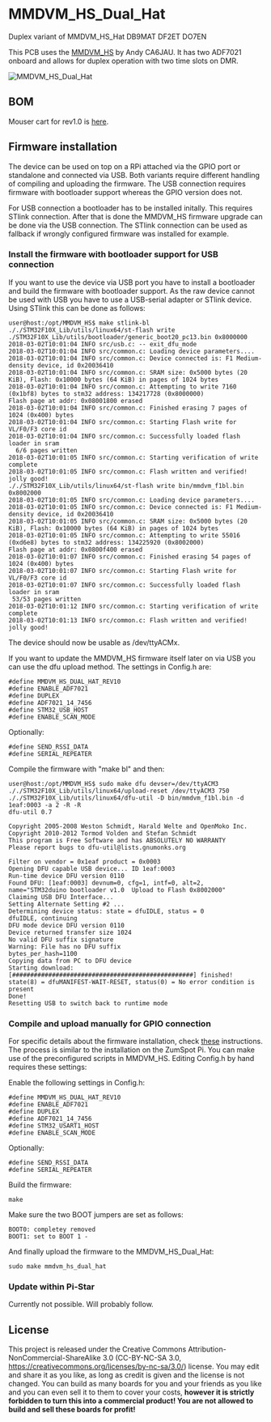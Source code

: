 # MMDVM_HS_Dual_Hat
Duplex variant of MMDVM_HS_Hat
DB9MAT DF2ET DO7EN

This PCB uses the [MMDVM_HS](https://github.com/juribeparada/MMDVM_HS) by Andy CA6JAU. It has two ADF7021 onboard and allows for duplex operation with two time slots on DMR.

![MMDVM_HS_Dual_Hat](https://github.com/phl0/MMDVM_HS_Dual_Hat/blob/master/mmdvm_hs_dual_hat.png)

## BOM

Mouser cart for rev1.0 is [here](https://www.mouser.com/ProjectManager/ProjectDetail.aspx?AccessID=561bb01347).

## Firmware installation

The device can be used on top on a RPi attached via the GPIO port or standalone and connected via USB. Both variants require different handling of compiling and uploading the firmware. The USB connection requires firmware with bootloader support whereas the GPIO version does not. 

For USB connection a bootloader has to be installed initally. This requires STlink connection. After that is done the MMDVM_HS firmware upgrade can be done via the USB connection. The STlink connection can be used as fallback if wrongly configured firmware was installed for example.

### Install the firmware with bootloader support for USB connection

If you want to use the device via USB port you have to install a bootloader and build the firmware with bootloader support. As the raw device cannot be used with USB you have to use a USB-serial adapter or STlink device. Using STlink this can be done as follows:

```
user@host:/opt/MMDVM_HS$ make stlink-bl 
././STM32F10X_Lib/utils/linux64/st-flash write ./STM32F10X_Lib/utils/bootloader/generic_boot20_pc13.bin 0x8000000
2018-03-02T10:01:04 INFO src/usb.c: -- exit_dfu_mode
2018-03-02T10:01:04 INFO src/common.c: Loading device parameters....
2018-03-02T10:01:04 INFO src/common.c: Device connected is: F1 Medium-density device, id 0x20036410
2018-03-02T10:01:04 INFO src/common.c: SRAM size: 0x5000 bytes (20 KiB), Flash: 0x10000 bytes (64 KiB) in pages of 1024 bytes
2018-03-02T10:01:04 INFO src/common.c: Attempting to write 7160 (0x1bf8) bytes to stm32 address: 134217728 (0x8000000)
Flash page at addr: 0x08001800 erased
2018-03-02T10:01:04 INFO src/common.c: Finished erasing 7 pages of 1024 (0x400) bytes
2018-03-02T10:01:04 INFO src/common.c: Starting Flash write for VL/F0/F3 core id
2018-03-02T10:01:04 INFO src/common.c: Successfully loaded flash loader in sram
  6/6 pages written
2018-03-02T10:01:05 INFO src/common.c: Starting verification of write complete
2018-03-02T10:01:05 INFO src/common.c: Flash written and verified! jolly good!
././STM32F10X_Lib/utils/linux64/st-flash write bin/mmdvm_f1bl.bin 0x8002000
2018-03-02T10:01:05 INFO src/common.c: Loading device parameters....
2018-03-02T10:01:05 INFO src/common.c: Device connected is: F1 Medium-density device, id 0x20036410
2018-03-02T10:01:05 INFO src/common.c: SRAM size: 0x5000 bytes (20 KiB), Flash: 0x10000 bytes (64 KiB) in pages of 1024 bytes
2018-03-02T10:01:05 INFO src/common.c: Attempting to write 55016 (0xd6e8) bytes to stm32 address: 134225920 (0x8002000)
Flash page at addr: 0x0800f400 erased
2018-03-02T10:01:07 INFO src/common.c: Finished erasing 54 pages of 1024 (0x400) bytes
2018-03-02T10:01:07 INFO src/common.c: Starting Flash write for VL/F0/F3 core id
2018-03-02T10:01:07 INFO src/common.c: Successfully loaded flash loader in sram
 53/53 pages written
2018-03-02T10:01:12 INFO src/common.c: Starting verification of write complete
2018-03-02T10:01:13 INFO src/common.c: Flash written and verified! jolly good!
```

The device should now be usable as /dev/ttyACMx. 

If you want to update the MMDVM_HS firmware itself later on via USB you can use the dfu upload method. The settings in Config.h are:

    #define MMDVM_HS_DUAL_HAT_REV10
    #define ENABLE_ADF7021
    #define DUPLEX
    #define ADF7021_14_7456
    #define STM32_USB_HOST
    #define ENABLE_SCAN_MODE

Optionally:

    #define SEND_RSSI_DATA
    #define SERIAL_REPEATER

Compile the firmware with "make bl" and then:

```
user@host:/opt/MMDVM_HS$ sudo make dfu devser=/dev/ttyACM3
././STM32F10X_Lib/utils/linux64/upload-reset /dev/ttyACM3 750
././STM32F10X_Lib/utils/linux64/dfu-util -D bin/mmdvm_f1bl.bin -d 1eaf:0003 -a 2 -R -R
dfu-util 0.7

Copyright 2005-2008 Weston Schmidt, Harald Welte and OpenMoko Inc.
Copyright 2010-2012 Tormod Volden and Stefan Schmidt
This program is Free Software and has ABSOLUTELY NO WARRANTY
Please report bugs to dfu-util@lists.gnumonks.org

Filter on vendor = 0x1eaf product = 0x0003
Opening DFU capable USB device... ID 1eaf:0003
Run-time device DFU version 0110
Found DFU: [1eaf:0003] devnum=0, cfg=1, intf=0, alt=2, name="STM32duino bootloader v1.0  Upload to Flash 0x8002000"
Claiming USB DFU Interface...
Setting Alternate Setting #2 ...
Determining device status: state = dfuIDLE, status = 0
dfuIDLE, continuing
DFU mode device DFU version 0110
Device returned transfer size 1024
No valid DFU suffix signature
Warning: File has no DFU suffix
bytes_per_hash=1100
Copying data from PC to DFU device
Starting download: [##################################################] finished!
state(8) = dfuMANIFEST-WAIT-RESET, status(0) = No error condition is present
Done!
Resetting USB to switch back to runtime mode
```

### Compile and upload manually for GPIO connection

For specific details about the firmware installation, check [these](https://github.com/juribeparada/MMDVM_HS#build-de-firmware-and-upload-to-zumspot-rpi) instructions. The process is similar to the installation on the ZumSpot Pi. You can make use of the preconfigured scripts in MMDVM_HS. Editing Config.h by hand requires these settings:

Enable the following settings in Config.h: 

    #define MMDVM_HS_DUAL_HAT_REV10
    #define ENABLE_ADF7021
    #define DUPLEX
    #define ADF7021_14_7456
    #define STM32_USART1_HOST
    #define ENABLE_SCAN_MODE

Optionally:

    #define SEND_RSSI_DATA
    #define SERIAL_REPEATER

Build the firmware:

    make

Make sure the two BOOT jumpers are set as follows:

    BOOT0: completey removed
    BOOT1: set to BOOT 1 -

And finally upload the firmware to the MMDVM_HS_Dual_Hat:

    sudo make mmdvm_hs_dual_hat

### Update within Pi-Star

Currently not possible. Will probably follow.

## License
This project is released under the Creative Commons Attribution-NonCommercial-ShareAlike 3.0 (CC-BY-NC-SA 3.0, https://creativecommons.org/licenses/by-nc-sa/3.0/) license. You may edit and share it as you like, as long as credit is given and the license is not changed. You can build as many boards for you and your friends as you like and you can even sell it to them to cover your costs, **however it is strictly forbidden to turn this into a commercial product! You are not allowed to build and sell these boards for profit!**
